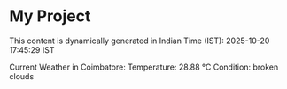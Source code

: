 # My Project

This content is dynamically generated in Indian Time (IST): 2025-10-20 17:45:29 IST


Current Weather in Coimbatore:
Temperature: 28.88 °C
Condition: broken clouds
